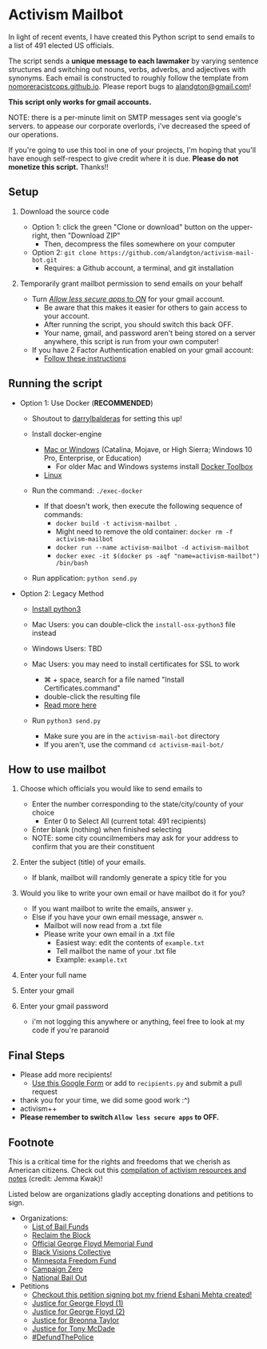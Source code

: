 # Activism Mailbot

In light of recent events, I have created this Python script to send emails to a list of 491 elected US officials.

The script sends a **unique message to each lawmaker** by varying sentence structures and switching out nouns, verbs, adverbs, and adjectives with synonyms. Each email is constructed to roughly follow the template from [nomoreracistcops.github.io](https://nomoreracistcops.github.io/). Please report bugs to alandgton@gmail.com!

**This script only works for gmail accounts.** 

NOTE: there is a per-minute limit on SMTP messages sent via google's servers. to appease our corporate overlords, i've decreased the speed of our operations.

If you're going to use this tool in one of your projects, I'm hoping that you'll have enough self-respect to give credit where it is due. **Please do not monetize this script.** Thanks!!

## Setup
1. Download the source code
	- Option 1: click the green "Clone or download" button on the upper-right, then "Download ZIP"
		- Then, decompress the files somewhere on your computer
	- Option 2: `git clone https://github.com/alandgton/activism-mail-bot.git`
		- Requires: a Github account, a terminal, and git installation

2. Temporarily grant mailbot permission to send emails on your behalf
	- Turn [_Allow less secure apps_  to  _ON_](https://myaccount.google.com/lesssecureapps) for your gmail account.
		- Be aware that this makes it easier for others to gain access to your account.
		- After running the script, you should switch this back OFF.
		- Your name, gmail, and password aren't being stored on a server anywhere, this script is run from your own computer!
	- If you have 2 Factor Authentication enabled on your gmail account:
		- [Follow these instructions](https://support.google.com/accounts/answer/185833)
	

## Running the script
- Option 1: Use Docker (**RECOMMENDED**)
	- Shoutout to [darrylbalderas](https://github.com/darrylbalderas) for setting this up!
	- Install docker-engine
    	- [Mac or Windows](https://docs.docker.com/engine/install/) (Catalina, Mojave, or High Sierra; Windows 10 Pro, Enterprise, or Education)
    	    - For older Mac and Windows systems install [Docker Toolbox](https://docs.docker.com/toolbox/toolbox_install_windows/)
   		- [Linux](https://docs.docker.com/engine/install/ubuntu/)

	- Run the command: `./exec-docker`
		- If that doesn't work, then execute the following sequence of commands:
			- `docker build -t activism-mailbot .`
			- Might need to remove the old container: `docker rm -f activism-mailbot`
			- `docker run --name activism-mailbot -d activism-mailbot`
			- `docker exec -it $(docker ps -aqf "name=activism-mailbot") /bin/bash`

	- Run application: `python send.py`
	
- Option 2: Legacy Method
	- [Install python3](https://realpython.com/installing-python/)
	- Mac Users: you can double-click the `install-osx-python3` file instead
	- Windows Users: TBD

	- Mac Users: you may need to install certificates for SSL to work
		- ⌘ + space, search for a file named "Install Certificates.command"
		- double-click the resulting file
		- [Read more here](https://stackoverflow.com/questions/52805115/certificate-verify-failed-unable-to-get-local-issuer-certificate)

	- Run `python3 send.py`
		- Make sure you are in the `activism-mail-bot` directory
		- If you aren't, use the command `cd activism-mail-bot/`
		
## How to use mailbot

1. Choose which officials you would like to send emails to
	- Enter the number corresponding to the state/city/county of your choice
		- Enter 0 to Select All (current total: 491 recipients)
	- Enter blank (nothing) when finished selecting
	- NOTE: some city councilmembers may ask for your address to confirm that you are their constituent
	
2. Enter the subject (title) of your emails.
	- If blank, mailbot will randomly generate a spicy title for you

3. Would you like to write your own email or have mailbot do it for you?
	- If you want mailbot to write the emails, answer `y`.
	- Else if you have your own email message, answer `n`.
		- Mailbot will now read from a .txt file
		- Please write your own email in a .txt file
			- Easiest way: edit the contents of `example.txt`
			- Tell mailbot the name of your .txt file
			- Example: `example.txt`
			
4. Enter your full name

5. Enter your gmail

6. Enter your gmail password
	- i'm not logging this anywhere or anything, feel free to look at my code if you're paranoid
	
## Final Steps

- Please add more recipients!
	- [Use this Google Form](https://forms.gle/Duy52iF4i5kvyb9K8) or add to `recipients.py` and submit a pull request
- thank you for your time, we did some good work :^)
- activism++
- **Please remember to switch `Allow less secure apps` to OFF.**

## Footnote

This is a critical time for the rights and freedoms that we cherish as American citizens. Check out this <a href="https://www.notion.so/Activism-Resources-and-Notes-5e095c3bc65845c8993598194bccfc1b" target="_blank">compilation of activism resources and notes</a> (credit: Jemma Kwak)!

Listed below are organizations gladly accepting donations and petitions to sign.
- Organizations:
	- [List of Bail Funds](https://bailfunds.github.io/)
	- [Reclaim the Block](https://www.reclaimtheblock.org/)
	- [Official George Floyd Memorial Fund](https://www.gofundme.com/f/georgefloyd)
	- [Black Visions Collective](https://www.blackvisionsmn.org/)
	- [Minnesota Freedom Fund](https://minnesotafreedomfund.org/)
	- [Campaign Zero](https://www.joincampaignzero.org/)
	- [National Bail Out](http://nationalbailout.org/)
- Petitions
	- [Checkout this petition signing bot my friend Eshani Mehta created!](https://github.com/eshanim/petition-signer?fbclid=IwAR2Fk_KLWN_D19jFysGy_nJm00hnPp4aV1HNnx84aqW1VN-lVJEosSPZGfs)
	- [Justice for George Floyd (1)](https://www.change.org/p/federal-bureau-of-investigation-justice-for-george-floyd)
	- [Justice for George Floyd (2)](https://www.change.org/p/andy-beshear-justice-for-breonna-taylor)
	- [Justice for Breonna Taylor](https://www.change.org/p/andy-beshear-justice-for-breonna-taylor)
	- [Justice for Tony McDade](https://www.change.org/p/black-lives-matter-activists-justice-for-tony-mcdade)
	- [#DefundThePolice](https://blacklivesmatter.com/defundthepolice/)
